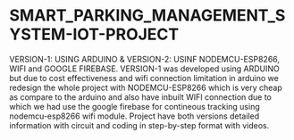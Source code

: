 # SMART_PARKING_MANAGEMENT_SYSTEM-IOT-PROJECT
VERSION-1: USING ARDUINO &amp; VERSION-2: USINF NODEMCU-ESP8266, WIFI and GOOGLE FIREBASE.
VERSION-1 was developed using ARDUINO but due to cost effectiveness and wifi connection limitation in arduino we redesign the whole project with NODEMCU-ESP8266 which is very cheap as compare to the arduino and also have inbuilt WIFI connection due to which we had use the google firebase for contineous tracking using nodemcu-esp8266 wifi module.
Project have both versions detailed information with circuit and coding in step-by-step format with videos.
